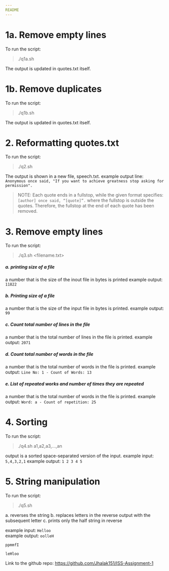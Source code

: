 ```yaml
---
README
---
```


# 1a. Remove empty lines
To run the script:
> ./q1a.sh    

The output is updated in quotes.txt itself.

# 1b. Remove duplicates
To run the script:
> ./q1b.sh    

The output is updated in quotes.txt itself.

# 2. Reformatting quotes.txt
To run the script:
> ./q2.sh    

The output is shown in a new file, speech.txt.
example output line: `Anonymous once said, "If you want to achieve greatness stop asking for permission".`
> NOTE: Each quote ends in a fullstop, while the given format specifies:
`[author] once said, “[quote]”.`
where the fullstop is outside the quotes. Therefore, the fullstop at the end of each quote has been removed.

# 3. Remove empty lines
To run the script:
> ./q3.sh <filename.txt>


##### a. printing size of a file
a number that is the size of the inout file in bytes is printed
example output: `11822`

##### b. Printing size of a file
a number that is the size of the input file in bytes is printed.
example output: `99`

##### c. Count total number of lines in the file
a number that is the total number of lines in the file is printed.
example output: `2071`

##### d. Count total number of words in the file
a number that is the total number of words in the file is printed.
example output: `Line No: 1 - Count of Words: 13`

##### e. List of repeated works and number of times they are repeated
a number that is the total number of words in the file is printed.
example output: `Word: a - Count of repetition: 25`

# 4. Sorting
To run the script:
> ./q4.sh
a1,a2,a3,...,an

output is a sorted space-separated version of the input.
example input: `5,4,3,2,1`
example output: `1 2 3 4 5`

# 5. String manipulation
To run the script:
> ./q5.sh
<string>

a. reverses the string
b. replaces letters in the reverse output with the subsequent letter
c. prints only the half string in reverse

example input: 
`Helloo`                 
example output: 
`oolleH`
  
`ppmmfI`

`leHloo`

Link to the github repo: https://github.com/Jhalak151/ISS-Assignment-1
